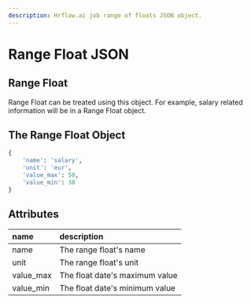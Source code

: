 ```yaml
---
description: Hrflow.ai job range of floats JSON object.
---
```


# Range Float JSON

## Range Float

Range Float can be treated using this object. For example, salary related information will be in a Range Float object.

## The Range Float Object

```python
{
    'name': 'salary',
    'unit': 'eur',
    'value_max': 50,
    'value_min': 30
}
```

## Attributes

| name | description |
| :--- | :--- |
| name | The range float's name |
| unit | The range float's unit |
| value\_max | The float date's maximum value |
| value\_min | The float date's minimum value |

